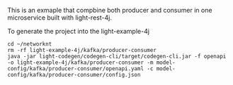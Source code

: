 This is an exmaple that compbine both producer and consumer in one microservice built with light-rest-4j. 

To generate the project into the light-example-4j

```
cd ~/networknt
rm -rf light-example-4j/kafka/producer-consumer
java -jar light-codegen/codegen-cli/target/codegen-cli.jar -f openapi -o light-example-4j/kafka/producer-consumer -m model-config/kafka/producer-consumer/openapi.yaml -c model-config/kafka/producer-consumer/config.json
```
